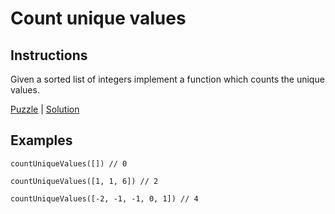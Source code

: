 # Count unique values

## Instructions

Given a sorted list of integers implement a function which counts the unique values.

[Puzzle](CountUniqueValues.kt) | [Solution](CountUniqueValuesSolution.kt)

## Examples

```
countUniqueValues([]) // 0

countUniqueValues([1, 1, 6]) // 2

countUniqueValues([-2, -1, -1, 0, 1]) // 4
```
